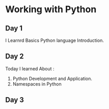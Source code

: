 # Working with Python

## Day 1 

I Learnrd  Basics Python language Introduction.

## Day 2

Today I learned About :

 1. Python  Development and Application.
 2. Namespaces in Python

## Day 3


